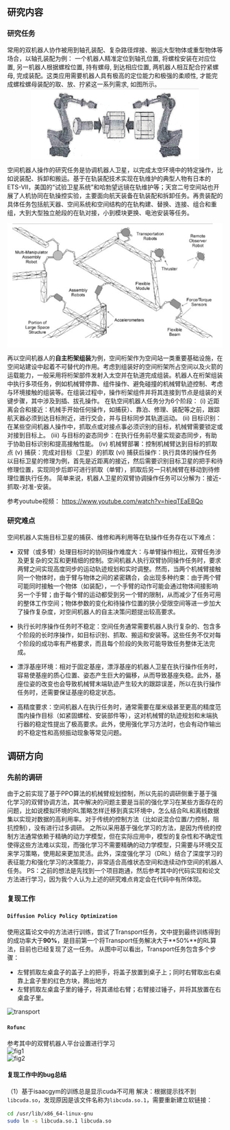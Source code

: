 ## 研究内容

### 研究任务
常用的双机器人协作被用到轴孔装配、复杂路径焊接、搬运大型物体或重型物体等场合，以轴孔装配为例：
一个机器人精准定位到轴孔位置, 将螺栓安装在对应位置, 另一机器人根据螺栓位置, 持有螺母, 到达相应位置, 两机器人相互配合拧紧螺母, 完成装配。这类应用需要机器人具有极高的定位能力和极强的柔顺性, 才能完成螺栓螺母装配的取、放、拧紧这一系列需求, 如图所示。
<img src="./fig3.png" alt="fig3" style="display: block; margin: auto;">

空间机器人操作的研究任务是协调机器人卫星，以完成太空环境中的特定操作，比如说装配、拆卸和搬运。基于在轨装配技术实现在轨维护的典型人物有日本的ETS-VII，美国的“试验卫星系统”和哈勃望远镜在轨维护等；天宫二号空间站也开展了人机协同在轨操控实验，主要面向航天装备在轨装配和拆卸任务。再贵装配的具体任务包括航天器、空间系统和空间结构的在轨构建、替换、连接、组合和重组，大到大型独立舱段的在轨对接，小到模块更换、电池安装等任务。

<img src="./fig4.png" alt="fig3" style="display: block; margin: auto;">

再以空间机器人的**自主桁架组装**为例，空间桁架作为空间站一类重要基础设施，在空间站建设中起着不可替代的作用。考虑到组装好的空间桁架所占空间以及火箭的运载能力，一般采用将桁架部件发射入太空并在轨道完成组装。机器人在桁架组装中执行多项任务，例如机械臂停靠、组件操作、避免碰撞的机械臂轨迹控制、考虑与环境接触的组装等。在组装过程中，操作桁架组件并将其连接到节点是组装的关键步骤，其中涉及到插、拔孔操作。
在轨空间机器人任务分为6个阶段：
(i) 近距离会合和接近：机械手开始任何操作，如捕获）、靠泊、修理、装配等之前，跟踪航天器必须到达目标附近，进行交会，并与目标同步其轨道运动。
(ii) 目标识别：在某些空间机器人操作中，抓取点或对接点事必须识别的目标，机械臂需要锁定或对接到目标上。
(iii) 与目标的姿态同步：在执行任务前尽量实现姿态同步，有助于协助目标识别和提高接触性能。
(iv) 机械臂部署：控制机械臂达到目标的抓取点
(v) 捕获：完成对目标（卫星）的抓取
(vi) 捕获后操作：执行具体的操作任务
以目标卫星的修理为例，首先是近距离的接近，然后需要识别目标卫星的把手和待修理位置，实现同步后即可进行抓取（单臂），抓取后另一只机械臂在移动到待修理位置执行任务。
简单来说，机器人卫星的双臂协调操作任务可以分解为：接近-抓取-对准-安装。

参考youtube视频：
https://www.youtube.com/watch?v=hieqTEaEBQo

### 研究难点
空间机器人实施目标卫星的捕获、维修和再利用等在轨操作任务存在以下难点：

- 双臂（或多臂）处理目标时的协同操作难度大：与单臂操作相比，双臂任务涉及更复杂的交互和更精细的控制。空间机器人执行双臂协同操作任务时，要求两臂之间实现高度同步的运动轨迹规划和实时调整。然而，当两个机械臂接触同一个物体时，由于臂与物体之间的紧密耦合，会出现多种约束：由于两个臂可能同时接触一个物体（如装配），一个手臂的动作可能会通过物体间接影响另一个手臂；由于每个臂的运动都受到另一个臂的限制，从而减少了任务可用的整体工作空间；物体参数的变化和待操作位置的狭小受限空间等进一步加大了操作复杂度，对空间机器人的自主决策问题提出较高要求。

- 执行长时序操作任务时不稳定：空间任务通常需要机器人执行复杂的、包含多个阶段的长时序操作，如目标识别、抓取、搬运和安装等。这些任务不仅对每个阶段的成功率有严格要求，而且每个阶段的失败可能导致任务整体无法完成。

- 漂浮基座环境：相对于固定基座，漂浮基座的机器人卫星在执行操作任务时，容易使基座的质心位置、姿态产生巨大的偏移，从而导致基座失稳。此外，基座位姿的改变也会导致机械臂末端轨迹产生较大的跟踪误差，所以在执行操作任务时，还需要保证基座的稳定状态。

- 高精度要求：空间机器人在执行任务时，通常需要在厘米级甚至更高的精度范围内操作目标（如紧固螺栓、安装部件等），这对机械臂的轨迹规划和末端执行器的稳定性提出了极高要求。此外，使用强化学习方法时，也会有动作输出的不稳定性和高频振动现象等常见问题。


## 调研方向
### 先前的调研
由于之前实现了基于PPO算法的机械臂规划控制，所以先前的调研侧重于基于强化学习的双臂协调方法，其中解决的问题主要是当前的强化学习在某些方面存在的问题，比如说模拟环境的RL策略怎样迁移到真实环境中，怎么结合RL和离线数据集以实现对数据的高利用率。对于传统的控制方法（比如说混合位置/力控制，阻抗控制），没有进行过多调研。
之所以采用基于强化学习的方法，是因为传统的控制方法通常依赖于精确的动力学模型，但在实际应用中，模型的复杂性和不确定性使得这些方法难以实现，而强化学习不需要精确的动力学模型，只需要与环境交互来学习策略，使用起来更加灵活。此外，深度强化学习（DRL）结合了深度学习的表征能力和强化学习的决策能力，非常适合高维状态空间和连续动作空间的机器人任务。
PS：之前的想法是先找到一个项目跑通，然后参考其中的代码实现和论文方法进行学习，因为我个人认为上述的研究难点肯定会在代码中有所体现。

### 复现工作
#### `Diffusion Policy Policy Optimization`
使用这篇论文中的方法进行训练，尝试了Transport任务，文中提到最终训练得到的成功率大于**90%**，是目前第一个将Transport任务解决大于**50%**的RL算法，目前也已经复现了这一任务。
从图中可以看出，Transport任务包含多个步骤：
- 左臂抓取左桌盒子的盖子上的把手，将盖子放置到桌子上；同时右臂取出右桌靠上盒子里的红色方块，腾出地方
- 左臂抓取左桌盒子里的锤子，将其递给右臂；右臂接过锤子，并将其放置在右桌盒子里。

<img src="./transport.gif" alt="transport" style="display: block; margin: auto;">

#### `Rofunc`
参考其中的双臂机器人平台设置进行学习
<img src="./fig1.gif" alt="fig1" style="display: block; margin: auto;">
<img src="./fig2.gif" alt="fig2" style="display: block; margin: auto;">

#### 复现工作中的bug总结
（1）基于isaacgym的训练总是显示cuda不可用
解决：根据提示找不到`libcuda.so`，发现原因是该文件名称为`libcuda.so.1`，需要重新建立软链接：
```bash
cd /usr/lib/x86_64-linux-gnu
sudo ln -s libcuda.so.1 libcuda.so
```
